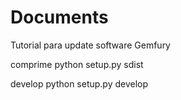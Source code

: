 # Documents
Tutorial para update software Gemfury

comprime
python setup.py sdist

develop
python setup.py develop
